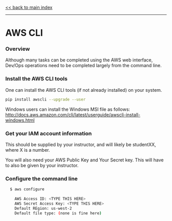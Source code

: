 <link rel='stylesheet' href='assets/main.css'/>

[<< back to main index](README.md) 

---

# AWS CLI

### Overview

Although many tasks can be completed using the AWS web interface, Dev/Ops operations need to be
completed largely from the command line.


### Install the AWS CLI tools

One can install the AWS CLI tools (if not already installed) on your system.

```bash
pip install awscli --upgrade --user
```

Windows users can install the Windows MSI file as follows:
http://docs.aws.amazon.com/cli/latest/userguide/awscli-install-windows.html


### Get your IAM account information

This should be supplied by your instructor, and will likely be studentXX, where
X is a number.

You will also need your AWS Public Key and Your Secret key.  This will 
have to also be given by your instructor.

### Configure the command line

```bash
  $ aws configure
  
    AWS Access ID: <TYPE THIS HERE>
    AWS Secret Access Key: <TYPE THIS HERE>
    Default REgion: us-west-2
    Default file type: (none is fine here) 
```

